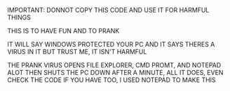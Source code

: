 IMPORTANT:
DONNOT COPY THIS CODE AND USE IT FOR HARMFUL THINGS

THIS IS TO HAVE FUN AND TO PRANK

IT WILL SAY WINDOWS PROTECTED YOUR PC AND IT SAYS THERES A VIRUS IN IT BUT TRUST ME, IT ISN'T HARMFUL

THE PRANK VIRUS OPENS FILE EXPLORER, CMD PROMT, AND NOTEPAD ALOT THEN SHUTS THE PC DOWN AFTER A MINUTE, ALL IT DOES, EVEN CHECK THE CODE IF YOU HAVE TOO, I USED NOTEPAD TO MAKE THIS
